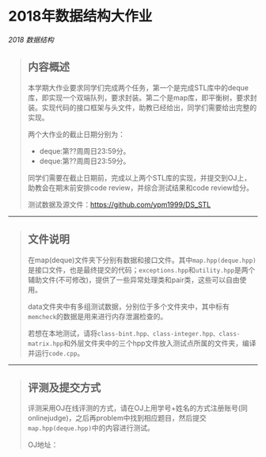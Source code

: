 # 2018年数据结构大作业
*2018 数据结构*


> ## 内容概述
> 本学期⼤作业要求同学们完成两个任务，第⼀个是完成STL库中的deque库，即实现⼀个双端队列，要求封装。第⼆个是map库，即平衡树，要求封装。实现代码的接⼝框架与头⽂件，助教已经给出，同学们需要给出完整的实现。  
>
>两个大作业的截止日期分别为：  
>- deque:第??周周日23:59分。  
>- deque:第??周周日23:59分。  
>
>同学们需要在截⽌⽇期前，完成以上两个STL库的实现，并提交到OJ上，助教会在期末前安排code review，并综合测试结果和code review给分。 
>
>测试数据及源文件：https://github.com/ypm1999/DS_STL
>
---
>## 文件说明
>在map(deque)文件夹下分别有数据和接口文件。其中`map.hpp(deque.hpp)`是接口文件，也是最终提交的代码；`exceptions.hpp`和`utility.hpp`是两个辅助文件(不可修改)，提供了一些异常处理类和pair类，这些可以自由使用。  
>
>data文件夹中有多组测试数据，分别位于多个文件夹中，其中标有`memcheck`的数据是用来进行内存泄漏检查的。  
>
>若想在本地测试，请将`class-bint.hpp、class-integer.hpp、class-matrix.hpp`和外层文件夹中的三个hpp文件放入测试点所属的文件夹，编译并运行`code.cpp`。
>
---
> ## 评测及提交方式
>评测采用OJ在线评测的方式，请在OJ上用学号+姓名的方式注册账号(同onlinejudge)，之后再problem中找到相应题目，然后提交`map.hpp(deque.hpp)`中的内容进行测试。  
>
>OJ地址：
>
>



